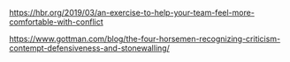 https://hbr.org/2019/03/an-exercise-to-help-your-team-feel-more-comfortable-with-conflict

https://www.gottman.com/blog/the-four-horsemen-recognizing-criticism-contempt-defensiveness-and-stonewalling/

